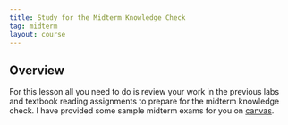 ```yaml
---
title: Study for the Midterm Knowledge Check
tag: midterm
layout: course
---
```


## Overview

For this lesson all you need to do is review your work in the previous labs and textbook reading
assignments to prepare for the midterm knowledge check. I have provided some sample midterm exams
for you on [canvas]({{site.data.semester-info.exams}}).